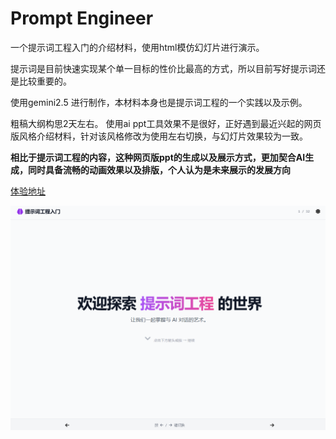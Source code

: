 # Prompt Engineer
一个提示词工程入门的介绍材料，使用html模仿幻灯片进行演示。

提示词是目前快速实现某个单一目标的性价比最高的方式，所以目前写好提示词还是比较重要的。


使用gemini2.5 进行制作，本材料本身也是提示词工程的一个实践以及示例。


粗稿大纲构思2天左右。
使用ai ppt工具效果不是很好，正好遇到最近兴起的网页版风格介绍材料，针对该风格修改为使用左右切换，与幻灯片效果较为一致。

**相比于提示词工程的内容，这种网页版ppt的生成以及展示方式，更加契合AI生成，同时具备流畅的动画效果以及排版，个人认为是未来展示的发展方向**

[体验地址](https://prompt-phi-ten.vercel.app/)

![pic](pic1.png)


